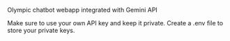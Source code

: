 Olympic chatbot webapp integrated with Gemini API

Make sure to use your own API key and keep it private. Create a .env file to store your private keys.
